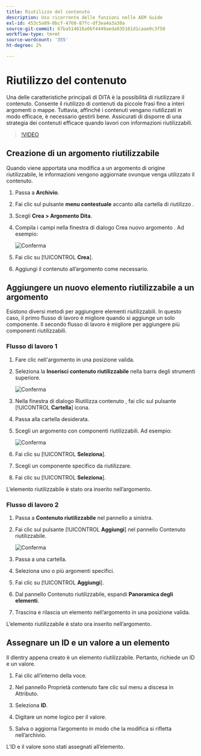 ```yaml
---
title: Riutilizzo del contenuto
description: Uso ricorrente delle funzioni nelle AEM Guide
exl-id: 453c5a09-0bcf-4760-87fc-df3ea4a3a30a
source-git-commit: 67ba514616a0bf4449aeda035161d1caae0c3f50
workflow-type: tm+mt
source-wordcount: '355'
ht-degree: 2%

---
```


# Riutilizzo del contenuto

Una delle caratteristiche principali di DITA è la possibilità di riutilizzare il contenuto. Consente il riutilizzo di contenuti da piccole frasi fino a interi argomenti o mappe.  Tuttavia, affinché i contenuti vengano riutilizzati in modo efficace, è necessario gestirli bene. Assicurati di disporre di una strategia dei contenuti efficace quando lavori con informazioni riutilizzabili.

>[!VIDEO](https://video.tv.adobe.com/v/342757?quality=12&learn=on)

## Creazione di un argomento riutilizzabile

Quando viene apportata una modifica a un argomento di origine riutilizzabile, le informazioni vengono aggiornate ovunque venga utilizzato il contenuto.

1. Passa a **Archivio**.

1. Fai clic sul pulsante **menu contestuale** accanto alla cartella di riutilizzo .

1. Scegli **Crea > Argomento Dita**.

1. Compila i campi nella finestra di dialogo Crea nuovo argomento . Ad esempio:

   ![Conferma](images/lesson-8/new-topic-dialog.png)

1. Fai clic su [!UICONTROL **Crea**].

1. Aggiungi il contenuto all’argomento come necessario.

## Aggiungere un nuovo elemento riutilizzabile a un argomento

Esistono diversi metodi per aggiungere elementi riutilizzabili. In questo caso, il primo flusso di lavoro è migliore quando si aggiunge un solo componente. Il secondo flusso di lavoro è migliore per aggiungere più componenti riutilizzabili.

### Flusso di lavoro 1

1. Fare clic nell&#39;argomento in una posizione valida.

1. Seleziona la **Inserisci contenuto riutilizzabile** nella barra degli strumenti superiore.

   ![Conferma](images/lesson-8/insert-reuse-icon.png)

1. Nella finestra di dialogo Riutilizza contenuto , fai clic sul pulsante [!UICONTROL **Cartella**] icona.

1. Passa alla cartella desiderata.

1. Scegli un argomento con componenti riutilizzabili.
Ad esempio:

   ![Conferma](images/lesson-8/reusable-topic.png)

1. Fai clic su [!UICONTROL **Seleziona**].

1. Scegli un componente specifico da riutilizzare.

1. Fai clic su [!UICONTROL **Seleziona**].

L’elemento riutilizzabile è stato ora inserito nell’argomento.

### Flusso di lavoro 2

1. Passa a **Contenuto riutilizzabile** nel pannello a sinistra.

1. Fai clic sul pulsante [!UICONTROL **Aggiungi**] nel pannello Contenuto riutilizzabile.

   ![Conferma](images/lesson-8/reuse-contents-icon.png)

1. Passa a una cartella.

1. Seleziona uno o più argomenti specifici.

1. Fai clic su [!UICONTROL **Aggiungi**].

1. Dal pannello Contenuto riutilizzabile, espandi **Panoramica degli elementi**.

1. Trascina e rilascia un elemento nell’argomento in una posizione valida.

L’elemento riutilizzabile è stato ora inserito nell’argomento.

## Assegnare un ID e un valore a un elemento

Il dlentry appena creato è un elemento riutilizzabile. Pertanto, richiede un ID e un valore.

1. Fai clic all’interno della voce.

1. Nel pannello Proprietà contenuto fare clic sul menu a discesa in Attributo.

1. Seleziona **ID**.

1. Digitare un nome logico per il valore.

1. Salva o aggiorna l’argomento in modo che la modifica si rifletta nell’archivio.

L’ID e il valore sono stati assegnati all’elemento.
